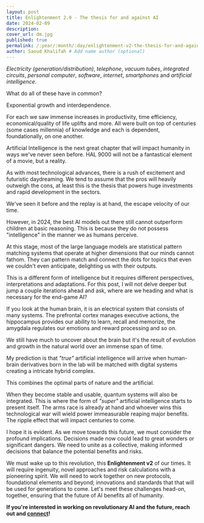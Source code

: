 ```yaml
---
layout: post
title: Enlightenment 2.0 - The thesis for and against AI
date: 2024-02-09
description: 
cover_url: dm.jpg
published: true
permalink: /:year/:month/:day/enlightenment-v2-the-thesis-for-and-against-ai
author: Saoud Khalifah # Add name author (optional)
---
```

*Electricity (generation/distribution)*, *telephone*, *vacuum tubes*, *integrated circuits*, *personal computer*, *software*, *internet*, *smartphones* and *artificial intelligence*.

What do all of these have in common? 

Exponential growth and interdependence.

For each we saw immense increases in productivity, time efficiency, economical/quality of life uplifts and more. All were built on top of centuries (some cases millennia) of knowledge and each is dependent, foundationally, on one another.

Artificial Intelligence is the next great chapter that will impact humanity in ways we've never seen before. HAL 9000 will not be a fantastical element of a movie, but a reality.

As with most technological advances, there is a rush of excitement and futuristic daydreaming. We tend to assume that the pros will heavily outweigh the cons, at least this is the thesis that powers huge investments and rapid development in the sectors. 

We've seen it before and the replay is at hand, the escape velocity of our time.

However, in 2024, the best AI models out there still cannot outperform children at basic reasoning. This is because they do not possess "intelligence" in the manner we as humans perceive.

At this stage, most of the large language models are statistical pattern matching systems that operate at higher dimensions that our minds cannot fathom. They can pattern match and connect the dots for topics that even we couldn't even anticipate, delighting us with their outputs. 

This is a different form of intelligence but it requires different perspectives, interpretations and adaptations. For this post, I will not delve deeper but jump a couple iterations ahead and ask, where are we heading and what is necessary for the end-game AI?

If you look at the human brain, it is an electrical system that consists of many systems. The prefrontal cortex manages executive actions, the hippocampus provides our ability to learn, recall and memorize, the amygdala regulates our emotions and reward processing and so on.

We still have much to uncover about the brain but it's the result of evolution and growth in the natural world over an immense span of time.

My prediction is that *"true"* artificial intelligence will arrive when human-brain derivatives born in the lab will be matched with digital systems creating a intricate hybrid complex. 

This combines the optimal parts of nature and the artificial.

When they become stable and usable, quantum systems will also be integrated. This is where the form of *"super"* artificial intelligence starts to present itself. The arms race is already at hand and whoever wins this technological war will wield power immeasurable reaping major benefits. The ripple effect that will impact centuries to come.

I hope it is evident. As we move towards this future, we must consider the profound implications. Decisions made now could lead to great wonders or significant dangers. We need to unite as a collective, making informed decisions that balance the potential benefits and risks.

We must wake up to this revolution, this **Enlightenment v2** of our times. It will require ingenuity, novel approaches and risk calculations with a pioneering spirit. We will need to work together on new protocols, foundational elements and beyond; innovations and standards that that will be used for generations to come. Let's meet these challenges head-on, together, ensuring that the future of AI benefits all of humanity.

**If you're interested in working on revolutionary AI and the future, reach out and [connect](https://linkedin.com/in/saoud-khalifah)!**

